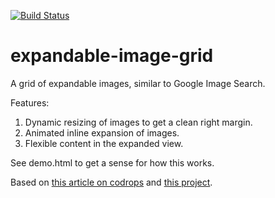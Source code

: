 [![Build Status](https://travis-ci.org/danvk/expandable-image-grid.svg?branch=master)](https://travis-ci.org/danvk/expandable-image-grid.svg?branch=master)


expandable-image-grid
=====================

A grid of expandable images, similar to Google Image Search.

Features:
  1. Dynamic resizing of images to get a clean right margin.
  2. Animated inline expansion of images.
  3. Flexible content in the expanded view.

See demo.html to get a sense for how this works.

Based on [this article on codrops](http://tympanus.net/codrops/?p=14530) and [this project](https://github.com/codrops/ThumbnailGridExpandingPreview/blob/master/README.md).
